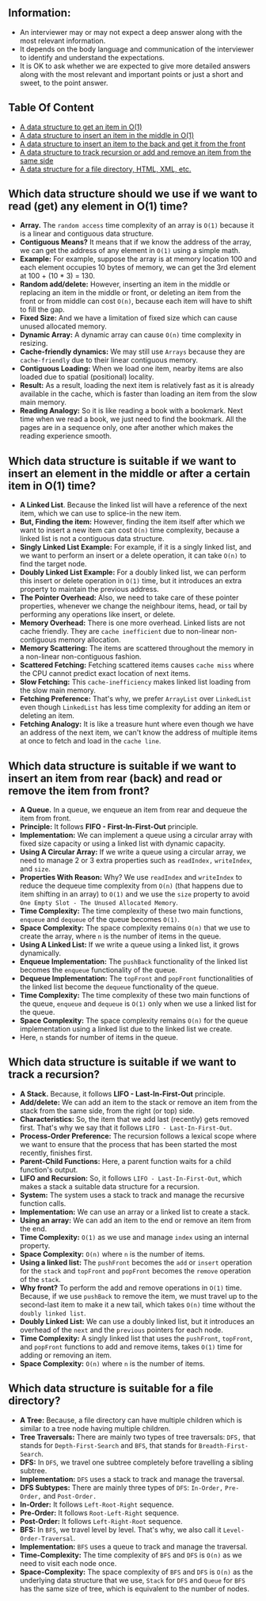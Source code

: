 ## Information:

* An interviewer may or may not expect a deep answer along with the most relevant information.
* It depends on the body language and communication of the interviewer to identify and understand the expectations.
* It is OK to ask whether we are expected to give more detailed answers along with the most relevant and important points or just a short and sweet, to the point answer.

## Table Of Content
- [A data structure to get an item in O(1)](#which-data-structure-should-we-use-if-we-want-to-read-get-any-element-in-o1-time)
- [A data structure to insert an item in the middle in O(1)](#which-data-structure-is-suitable-if-we-want-to-insert-an-element-in-the-middle-or-after-a-certain-item-in-o1-time)
- [A data structure to insert an item to the back and get it from the front](#which-data-structure-is-suitable-if-we-want-to-insert-an-item-from-rear-back-and-read-or-remove-the-item-from-front)
- [A data structure to track recursion or add and remove an item from the same side](#which-data-structure-is-suitable-if-we-want-to-track-a-recursion)
- [A data structure for a file directory, HTML, XML, etc.](#which-data-structure-is-suitable-for-a-file-directory)

## Which data structure should we use if we want to read (get) any element in O(1) time?

* **Array.** The `random access` time complexity of an array is `O(1)` because it is a linear and contiguous data structure.
* **Contiguous Means?** It means that if we know the address of the array, we can get the address of any element in `O(1)` using a simple math.
* **Example:** For example, suppose the array is at memory location 100 and each element occupies 10 bytes of memory, we can get the 3rd element at 100 + (10 * 3) = 130.
* **Random add/delete:** However, inserting an item in the middle or replacing an item in the middle or front, or deleting an item from the front or from middle can cost `O(n)`, because each item will have to shift to fill the gap.
* **Fixed Size:** And we have a limitation of fixed size which can cause unused allocated memory.
* **Dynamic Array:** A dynamic array can cause `O(n)` time complexity in resizing.
* **Cache-friendly dynamics:** We may still use `Arrays` because they are `cache-friendly` due to their linear contiguous memory.
* **Contiguous Loading:** When we load one item, nearby items are also loaded due to spatial (positional) locality.
* **Result:** As a result, loading the next item is relatively fast as it is already available in the cache, which is faster than loading an item from the slow main memory.
* **Reading Analogy:** So it is like reading a book with a bookmark. Next time when we read a book, we just need to find the bookmark. All the pages are in a sequence only, one after another which makes the reading experience smooth. 

## Which data structure is suitable if we want to insert an element in the middle or after a certain item in O(1) time?

* **A Linked List**. Because the linked list will have a reference of the next item, which we can use to splice-in the new item.
* **But, Finding the item:** However, finding the item itself after which we want to insert a new item can cost `O(n)` time complexity, because a linked list is not a contiguous data structure.
* **Singly Linked List Example:** For example, if it is a singly linked list, and we want to perform an insert or a delete operation, it can take `O(n)` to find the target node.
* **Doubly Linked List Example:** For a doubly linked list, we can perform this insert or delete operation in `O(1)` time, but it introduces an extra property to maintain the previous address. 
* **The Pointer Overhead:** Also, we need to take care of these pointer properties, whenever we change the neighbour items, head, or tail by performing any operations like insert, or delete.
* **Memory Overhead:** There is one more overhead. Linked lists are not cache friendly. They are `cache inefficient` due to non-linear non-contiguous memory allocation.
* **Memory Scattering:** The items are scattered throughout the memory in a non-linear non-contiguous fashion.
* **Scattered Fetching:** Fetching scattered items causes `cache miss` where the CPU cannot predict exact location of next items.
* **Slow Fetching:** This `cache-inefficiency` makes linked list loading from the slow main memory.
* **Fetching Preference:** That's why, we prefer `ArrayList` over `LinkedList` even though `LinkedList` has less time complexity for adding an item or deleting an item.
* **Fetching Analogy:** It is like a treasure hunt where even though we have an address of the next item, we can't know the address of multiple items at once to fetch and load in the `cache line`. 

## Which data structure is suitable if we want to insert an item from rear (back) and read or remove the item from front?

* **A Queue.** In a queue, we enqueue an item from rear and dequeue the item from front.
* **Principle:** It follows **FIFO - First-In-First-Out** principle.
* **Implementation:** We can implement a queue using a circular array with fixed size capacity or using a linked list with dynamic capacity.
* **Using A Circular Array:** If we write a queue using a circular array, we need to manage 2 or 3 extra properties such as `readIndex,` `writeIndex`, and `size`.
* **Properties With Reason:** Why? We use `readIndex` and `writeIndex` to reduce the dequeue time complexity from `O(n)` (that happens due to item shifting in an array) to `O(1)` and we use the `size` property to avoid `One Empty Slot - The Unused Allocated Memory`.
* **Time Complexity:** The time complexity of these two main functions, `enqueue` and `dequeue` of the queue becomes `O(1)`.
* **Space Complexity:** The space complexity remains `O(n)` that we use to create the array, where `n` is the number of items in the queue.
* **Using A Linked List:** If we write a queue using a linked list, it grows dynamically.
* **Enqueue Implementation:** The `pushBack` functionality of the linked list becomes the `enqueue` functionality of the queue.
* **Dequeue Implementation:** The `topFront` and `popFront` functionalities of the linked list become the `dequeue` functionality of the queue.
* **Time Complexity:** The time complexity of these two main functions of the queue, `enqueue` and `dequeue` is `O(1)` only when we use a linked list for the queue.
* **Space Complexity:** The space complexity remains `O(n)` for the queue implementation using a linked list due to the linked list we create.
* Here, `n` stands for number of items in the queue.

## Which data structure is suitable if we want to track a recursion?

* **A Stack.** Because, it follows **LIFO - Last-In-First-Out** principle.
* **Add/delete:** We can add an item to the stack or remove an item from the stack from the same side, from the right (or top) side.
* **Characteristics:** So, the item that we add last (recently) gets removed first. That's why we say that it follows `LIFO - Last-In-First-Out`.
* **Process-Order Preference:** The recursion follows a lexical scope where we want to ensure that the process that has been started the most recently, finishes first.
* **Parent-Child Functions:** Here, a parent function waits for a child function's output.
* **LIFO and Recursion:** So, it follows `LIFO - Last-In-First-Out`, which makes a stack a suitable data structure for a recursion.
* **System:** The system uses a stack to track and manage the recursive function calls.
* **Implementation:** We can use an array or a linked list to create a stack.
* **Using an array:** We can add an item to the end or remove an item from the end.
* **Time Complexity:** `O(1)` as we use and manage `index` using an internal property.
* **Space Complexity:** `O(n)` where `n` is the number of items.
* **Using a linked list:** The `pushFront` becomes the `add` or `insert` operation for the `stack` and `topFront` and `popFront` becomes the `remove` operation of the `stack`.
* **Why front?** To perform the add and remove operations in `O(1)` time. Because, if we use `pushBack` to remove the item, we must travel up to the second-last item to make it a new tail, which takes `O(n)` time without the `doubly linked list`.
* **Doubly Linked List:** We can use a doubly linked list, but it introduces an overhead of the `next` and the `previous` pointers for each node.
* **Time Complexity:** A singly linked list that uses the `pushFront`, `topFront`, and `popFront` functions to add and remove items, takes `O(1)` time for adding or removing an item.
* **Space Complexity:** `O(n)` where `n` is the number of items.

## Which data structure is suitable for a file directory?

* **A Tree:** Because, a file directory can have multiple children which is similar to a tree node having multiple children.
* **Tree Traversals:** There are mainly two types of tree traversals: `DFS,` that stands for `Depth-First-Search` and `BFS`, that stands for `Breadth-First-Search`.
* **DFS:** In `DFS`, we travel one subtree completely before travelling a sibling subtree.
* **Implementation:** `DFS` uses a stack to track and manage the traversal.
* **DFS Subtypes:** There are mainly three types of `DFS`: `In-Order,` `Pre-Order,` and `Post-Order.`
* **In-Order:** It follows `Left-Root-Right` sequence.
* **Pre-Order:** It follows `Root-Left-Right` sequence.
* **Post-Order:** It follows `Left-Right-Root` sequence.
* **BFS:** In `BFS`, we travel level by level. That's why, we also call it `Level-Order-Traversal`.
* **Implementation:** `BFS` uses a queue to track and manage the traversal.
* **Time-Complexity:** The time complexity of `BFS` and `DFS` is `O(n)` as we need to visit each node once.
* **Space-Complexity:** The space complexity of `BFS` and `DFS` is `O(n)` as the underlying data structure that we use, `Stack` for `DFS` and `Queue` for `BFS` has the same size of tree, which is equivalent to the number of nodes. 


